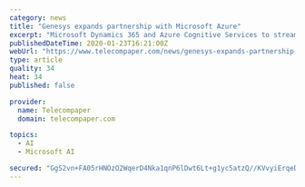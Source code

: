 ```yaml
---
category: news
title: "Genesys expands partnership with Microsoft Azure"
excerpt: "Microsoft Dynamics 365 and Azure Cognitive Services to streamline collaboration and communications for employees and customers."
publishedDateTime: 2020-01-23T16:21:00Z
webUrl: "https://www.telecompaper.com/news/genesys-expands-partnership-with-microsoft-azure--1323890"
type: article
quality: 34
heat: 34
published: false

provider:
  name: Telecompaper
  domain: telecompaper.com

topics:
  - AI
  - Microsoft AI

secured: "GgS2vn+FA05rHNOzO2WqerD4Nka1qnP6lDwt6Lt+g1yc5atzQ//KVvyiErqeD4dzoBuLQ+Qi8WekDT5mCAEBzOmOtQEkpRbhquRptyiOfcnzprFDgFlMn823QK3ndlI9vUGbsZNB860XktjSvCb8WXaq+UbwexIst4dfolvwA9bxSvBOzpQpaLg/ZvSK5XNuCR//RxW/piYeAGpVjja2BnLGqb5pyTjNDgvEqVcZ0gXmHUY0o4Uq9Gjlt6TT6yk9X2yTMI+jJwnhVatWGnrb9XzkVBahpCrrIPd7oxUunDCNaKetKh3/5s97ugip6unP;EQ4NNnQJ5pDFPhas5NDYig=="
---
```


